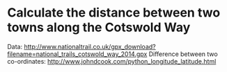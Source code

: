 Calculate the distance between two towns along the Cotswold Way
=======

Data: http://www.nationaltrail.co.uk/gpx_download?filename=national_trails_cotswold_way_2014.gpx
Difference between two co-ordinates: http://www.johndcook.com/python_longitude_latitude.html
